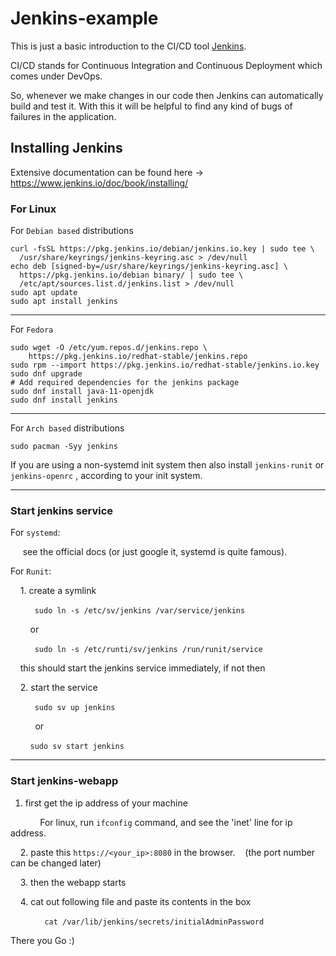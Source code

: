 # Jenkins-example

This is just a basic introduction to the CI/CD tool [Jenkins](https://www.jenkins.io/).

CI/CD stands for Continuous Integration and Continuous Deployment which comes under DevOps.

So, whenever we make changes in our code then Jenkins can automatically build and test it. With this it will be helpful to find any kind of bugs of failures in the application.

## Installing Jenkins

Extensive documentation can be found here -> https://www.jenkins.io/doc/book/installing/

### For Linux

For `Debian based` distributions

```
curl -fsSL https://pkg.jenkins.io/debian/jenkins.io.key | sudo tee \
  /usr/share/keyrings/jenkins-keyring.asc > /dev/null
echo deb [signed-by=/usr/share/keyrings/jenkins-keyring.asc] \
  https://pkg.jenkins.io/debian binary/ | sudo tee \
  /etc/apt/sources.list.d/jenkins.list > /dev/null
sudo apt update
sudo apt install jenkins
```

---

For `Fedora`

```
sudo wget -O /etc/yum.repos.d/jenkins.repo \
    https://pkg.jenkins.io/redhat-stable/jenkins.repo
sudo rpm --import https://pkg.jenkins.io/redhat-stable/jenkins.io.key
sudo dnf upgrade
# Add required dependencies for the jenkins package
sudo dnf install java-11-openjdk
sudo dnf install jenkins
```

---

For `Arch based` distributions

```
sudo pacman -Syy jenkins
```

If you are using a non-systemd init system then also install `jenkins-runit` or `jenkins-openrc` , according to your init system.

---

### Start jenkins service

For `systemd`:

     see the official docs (or just google it, systemd is quite famous).

For `Runit`:

    1. create a symlink

        ``` sudo ln -s /etc/sv/jenkins /var/service/jenkins```

        or

        ``` sudo ln -s /etc/runti/sv/jenkins /run/runit/service```

    this should start the jenkins service immediately, if not then 

    2. start the service

        ``` sudo sv up jenkins```

          or

        ```sudo sv start jenkins```

---

### Start jenkins-webapp

1. first get the ip address of your machine

            For linux, run `ifconfig` command, and see the 'inet' line for ip address.

    2. paste this `https://<your_ip>:8080` in the browser.    (the port number can be changed later)

    3. then the webapp starts

    4. cat out following file and paste its contents in the box

            ``` cat /var/lib/jenkins/secrets/initialAdminPassword```

There you Go  :)